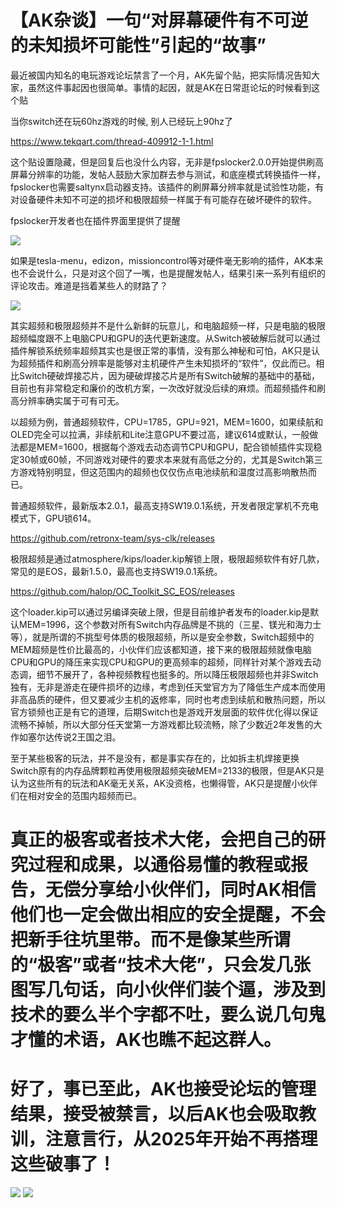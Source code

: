 # 【AK杂谈】一句“对屏幕硬件有不可逆的未知损坏可能性”引起的“故事”

最近被国内知名的电玩游戏论坛禁言了一个月，AK先留个贴，把实际情况告知大家，虽然这件事起因也很简单。事情的起因，就是AK在日常逛论坛的时候看到这个贴

当你switch还在玩60hz游戏的时候, 别人已经玩上90hz了

https://www.tekqart.com/thread-409912-1-1.html

这个贴设置隐藏，但是回复后也没什么内容，无非是fpslocker2.0.0开始提供刷高屏幕分辨率的功能，发帖人鼓励大家加群去参与测试，和底座模式转换插件一样，fpslocker也需要saltynx启动器支持。该插件的刷屏幕分辨率就是试验性功能，有对设备硬件未知不可逆的损坏和极限超频一样属于有可能存在破坏硬件的软件。

fpslocker开发者也在插件界面里提供了提醒

<img src="https://github.com/AK478BB/Switch-OC-Suite/blob/master/tekqart4.jpg">

如果是tesla-menu，edizon，missioncontrol等对硬件毫无影响的插件，AK本来也不会说什么，只是对这个回了一嘴，也是提醒发帖人，结果引来一系列有组织的评论攻击。难道是挡着某些人的财路了？

<img src="https://github.com/AK478BB/Switch-OC-Suite/blob/master/tekqart2.jpg">

其实超频和极限超频并不是什么新鲜的玩意儿，和电脑超频一样，只是电脑的极限超频幅度跟不上电脑CPU和GPU的迭代更新速度。从Switch被破解后就可以通过插件解锁系统频率超频其实也是很正常的事情，没有那么神秘和可怕，AK只是认为超频插件和刷高分辨率是能够对主机硬件产生未知损坏的“软件”，仅此而已。相比Switch硬破焊接芯片，因为硬破焊接芯片是所有Switch破解的基础中的基础，目前也有非常稳定和廉价的改机方案，一次改好就没后续的麻烦。而超频插件和刷高分辨率确实属于可有可无。

以超频为例，普通超频软件，CPU=1785，GPU=921，MEM=1600，如果续航和OLED完全可以拉满，非续航和Lite注意GPU不要过高，建议614或默认，一般做法都是MEM=1600，根据每个游戏去动态调节CPU和GPU，配合锁帧插件实现稳定30帧或60帧，不同游戏对硬件的要求本来就有高低之分的，尤其是Switch第三方游戏特别明显，但这范围内的超频也仅仅伤点电池续航和温度过高影响散热而已。

普通超频软件，最新版本2.0.1，最高支持SW19.0.1系统，开发者限定掌机不充电模式下，GPU锁614。

https://github.com/retronx-team/sys-clk/releases

极限超频是通过atmosphere/kips/loader.kip解锁上限，极限超频软件有好几款，常见的是EOS，最新1.5.0，最高也支持SW19.0.1系统。

https://github.com/halop/OC_Toolkit_SC_EOS/releases

这个loader.kip可以通过另编译突破上限，但是目前维护者发布的loader.kip是默认MEM=1996，这个参数对所有Switch内存品牌是不挑的（三星、镁光和海力士等），就是所谓的不挑型号体质的极限超频，所以是安全参数，Switch超频中的MEM超频是性价比最高的，小伙伴们应该都知道，接下来的极限超频就像电脑CPU和GPU的降压来实现CPU和GPU的更高频率的超频，同样针对某个游戏去动态调，细节不展开了，各种视频教程也挺多的。所以降压极限超频也并非Switch独有，无非是游走在硬件损坏的边缘，考虑到任天堂官方为了降低生产成本而使用非高品质的硬件，但又要减少主机的返修率，同时也考虑到续航和散热问题，所以官方锁频也正是有它的道理，后期Switch也是游戏开发层面的软件优化得以保证流畅不掉帧，所以大部分任天堂第一方游戏都比较流畅，除了少数近2年发售的大作如塞尔达传说2王国之泪。

至于某些极客的玩法，并不是没有，都是事实存在的，比如拆主机焊接更换Switch原有的内存品牌颗粒再使用极限超频突破MEM=2133的极限，但是AK只是认为这些所有的玩法和AK毫无关系，AK没资格，也懒得管，AK只是提醒小伙伴们在相对安全的范围内超频而已。

# 真正的极客或者技术大佬，会把自己的研究过程和成果，以通俗易懂的教程或报告，无偿分享给小伙伴们，同时AK相信他们也一定会做出相应的安全提醒，不会把新手往坑里带。而不是像某些所谓的“极客”或者“技术大佬”，只会发几张图写几句话，向小伙伴们装个逼，涉及到技术的要么半个字都不吐，要么说几句鬼才懂的术语，AK也瞧不起这群人。

# 好了，事已至此，AK也接受论坛的管理结果，接受被禁言，以后AK也会吸取教训，注意言行，从2025年开始不再搭理这些破事了！

<img src="https://github.com/AK478BB/Switch-OC-Suite/blob/master/tekqart3.jpg">

<img src="https://github.com/AK478BB/Switch-OC-Suite/blob/master/tekqart1.jpg">

